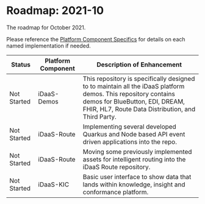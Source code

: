 # Roadmap: 2021-10
The roadmap for October 2021.

Please reference the [Platform Component Specifics](../docs/Design/PlatformComponents.md) for details on each named implementation if needed.

| Status | Platform Component   | Description of Enhancement|
|---|---|---|
|Not Started| iDaaS-Demos| This repository is specifically designed to to maintain all the iDaaS platform demos. This repository contains demos for BlueButton, EDI, DREAM, FHIR, HL7, Route Data Distribution, and Third Party.|
|Not Started| iDaaS-Route| Implementing several developed Quarkus and Node based API event driven applications into the repo.|
|Not Started| iDaaS-Route| Moving some previously implemented assets for intelligent routing into the iDaaS Route repository. |
|Not Started| iDaaS-KIC| Basic user interface to show data that lands within knowledge, insight and conformance platform. |